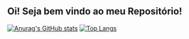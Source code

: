 ## Oi! Seja bem vindo ao meu Repositório!
          
[![Anurag's GitHub stats](https://github-readme-stats.vercel.app/api?username=Renato007&show_icons=true?&theme=gruvbox)](https://github.com/anuraghazra/github-readme-stats)
[![Top Langs](https://github-readme-stats.vercel.app/api/top-langs/?username=Renato007&langs_count=8&theme=gruvbox)](https://github.com/anuraghazra/github-readme-stats)
